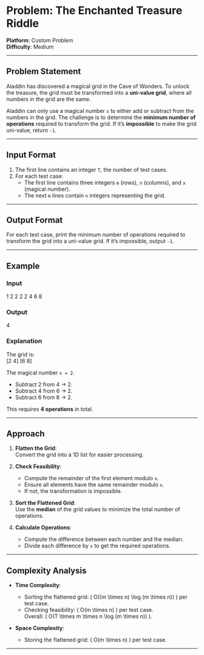 # Problem: The Enchanted Treasure Riddle  
**Platform**: Custom Problem  
**Difficulty**: Medium  

---

## Problem Statement

Aladdin has discovered a magical grid in the Cave of Wonders. To unlock the treasure, the grid must be transformed into a **uni-value grid**, where all numbers in the grid are the same.  

Aladdin can only use a magical number `x` to either add or subtract from the numbers in the grid. The challenge is to determine the **minimum number of operations** required to transform the grid. If it’s **impossible** to make the grid uni-value, return `-1`.

---

## Input Format

1. The first line contains an integer `T`, the number of test cases.  
2. For each test case:  
   - The first line contains three integers `m` (rows), `n` (columns), and `x` (magical number).  
   - The next `m` lines contain `n` integers representing the grid.

---

## Output Format

For each test case, print the minimum number of operations required to transform the grid into a uni-value grid. If it’s impossible, output `-1`.

---

## Example

### Input
1
2 2 2
2 4
6 8

### Output
4

### Explanation  
The grid is:  
[2 4] 
[6 8]

The magical number `x = 2`.  
- Subtract 2 from 4 → 2.  
- Subtract 4 from 6 → 2.  
- Subtract 6 from 8 → 2.  

This requires **4 operations** in total.

---

## Approach

1. **Flatten the Grid**:  
   Convert the grid into a 1D list for easier processing.  

2. **Check Feasibility**:  
   - Compute the remainder of the first element modulo `x`.  
   - Ensure all elements have the same remainder modulo `x`.  
   - If not, the transformation is impossible.  

3. **Sort the Flattened Grid**:  
   Use the **median** of the grid values to minimize the total number of operations.

4. **Calculate Operations**:  
   - Compute the difference between each number and the median.  
   - Divide each difference by `x` to get the required operations.  

---

## Complexity Analysis

- **Time Complexity**:  
  - Sorting the flattened grid: \( O((m \times n) \log (m \times n)) \) per test case.  
  - Checking feasibility: \( O(m \times n) \) per test case.  
  Overall: \( O(T \times m \times n \log (m \times n)) \).  

- **Space Complexity**:  
  - Storing the flattened grid: \( O(m \times n) \) per test case.  

---
